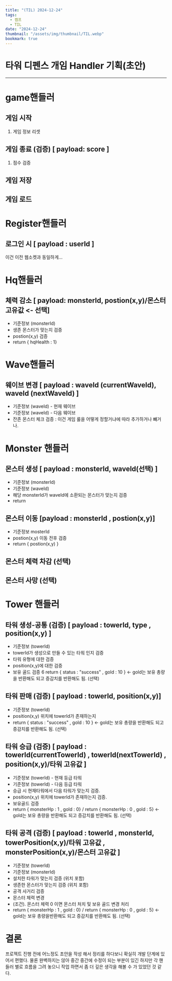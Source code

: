 ```yaml
---
title: "(TIL) 2024-12-24"
tags:
  - 캠프
  - TIL
date: "2024-12-24"
thumbnail: "/assets/img/thumbnail/TIL.webp"
bookmark: true
---
```


# **타워 디펜스 개임 Handler 기획(초안)**

---

# game핸들러

## 게임 시작

1. 게임 정보 리셋

## 게임 종료 (검증) [ payload: score ]

1. 점수 검증

## 게임 저장

## 게임 로드

# Register핸들러

## 로그인 시 [ payload : userId ]

이건 이전 웹소켓과 동일하게...

# Hq핸들러

## 체력 감소 [ payload: monsterId, postion(x,y)/몬스터 고유값 <- 선택]

- 기준정보 (monsterId)
- 생존 몬스터가 맞는지 검증
- postion(x,y) 검증
- return { hqHealth : 1}

# Wave핸들러

## 웨이브 변경 [ payload : waveId (currentWaveId), waveId (nextWaveId) ]

- 기준정보 (waveId) - 현재 웨이브
- 기준정보 (waveId) - 다음 웨이브
- 잔존 몬스터 체크 검증 : 이건 게임 룰을 어떻게 정할거냐에 따라 추가하거나 뺴거나.

# Monster 핸들러

## 몬스터 생성 [ payload : monsterId, waveId(선택) ]

- 기준정보 (monsterId)
- 기준정보 (waveId)
- 해당 monsterId가 waveId에 소환되는 몬스터가 맞는지 검증
- return

## 몬스터 이동 [payload : monsterId , postion(x,y)]

- 기준정보 mosterId
- postion(x,y) 이동 전후 검증
- return { postion(x,y) }

## 몬스터 체력 차감 (선택)

## 몬스터 사망 (선택)

# Tower 핸들러

## 타워 생성-공통 (검증) [ payload : towerId, type , position(x,y) ]

- 기준정보 (towerId)
- towerId가 생성으로 만들 수 있는 타워 인지 검증
- 타워 유형에 대한 검증
- position(x,y)에 대한 검증
- 보유 골드 검증
  6 return { status : "success" , gold : 10 } <- gold는 보유 총량을 반환해도 되고 증감치를 반환해도 됨. (선택)

## 타워 판매 (검증) [ payload : towerId, position(x,y)]

- 기준정보 (towerId)
- position(x,y) 위치에 towerId가 존재하는지
- return { status : "success" , gold : 10 } <- gold는 보유 총량을 반환해도 되고 증감치를 반환해도 됨. (선택)

## 타워 승급 (검증) [ payload : towerId(currentTowerId) , towerId(nextTowerId) , position(x,y)/타워 고유값 ]

- 기준정보 (towerId) - 현재 등급 타워
- 기준정보 (towerId) - 다음 등급 타워
- 승급 시 현재타워에서 다음 타워가 맞는지 검증.
- position(x,y) 위치에 towerId가 존재하는지 검증.
- 보유골드 검증
- return { monsterHp : 1 , gold : 0} / return { monsterHp : 0 , gold : 5} <- gold는 보유 총량을 반환해도 되고 증감치를 반환해도 됨. (선택)

## 타워 공격 (검증) [ payload : towerId , monsterId, towerPosition(x,y)/타워 고유값 , monsterPosition(x,y)/몬스터 고유값 ]

- 기준정보 (towerId)
- 기준정보 (monsterId)
- 설치한 타워가 맞는지 검증 (위치 포함)
- 생존한 몬스터가 맞는지 검증 (위치 포함)
- 공격 사거리 검증
- 몬스터 체력 변경
- (조건). 몬스터 체력 0 이면 몬스터 처치 및 보유 골드 변경 처리
- return { monsterHp : 1 , gold : 0} / return { monsterHp : 0 , gold : 5} <- gold는 보유 총량을반환해도 되고 증감치를 반환해도 됨. (선택)

# 결론

프로젝트 진행 전에 어느정도 초안을 작성 해서 정리를 하다보니 확실히 개발 단계에 있어서 편했다. 물론 완벽하지는 않아 중간 중간에 수정이 되는 부분이 있긴 하지만
각 핸들러 별로 흐름을 그려 놓으니 작업 하면서 좀 더 깊은 생각을 해볼 수 가 있었던 것 같다.
